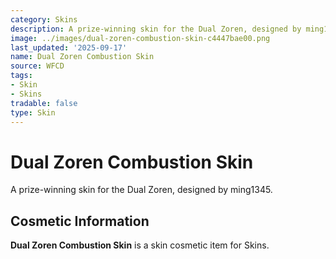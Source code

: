 ```yaml
---
category: Skins
description: A prize-winning skin for the Dual Zoren, designed by ming1345.
image: ../images/dual-zoren-combustion-skin-c4447bae00.png
last_updated: '2025-09-17'
name: Dual Zoren Combustion Skin
source: WFCD
tags:
- Skin
- Skins
tradable: false
type: Skin
---
```


# Dual Zoren Combustion Skin

A prize-winning skin for the Dual Zoren, designed by ming1345.

## Cosmetic Information

**Dual Zoren Combustion Skin** is a skin cosmetic item for Skins.

